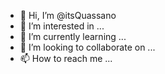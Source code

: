- 👋 Hi, I’m @itsQuassano
- 👀 I’m interested in ...
- 🌱 I’m currently learning ...
- 💞️ I’m looking to collaborate on ...
- 📫 How to reach me ...

<!---
itsQuassano/itsQuassano is a ✨ special ✨ repository because its `README.md` (this file) appears on your GitHub profile.
You can click the Preview link to take a look at your changes.
--->
